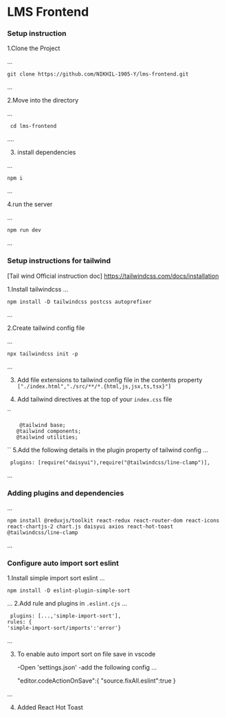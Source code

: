 # LMS Frontend

### Setup instruction

1.Clone the Project

...

    git clone https://github.com/NIKHIL-1905-Y/lms-frontend.git

...
    

2.Move into the directory

...

     cd lms-frontend
....


3. install dependencies

...

    npm i

...

4.run the server 

...
    
    npm run dev

...


### Setup instructions for tailwind
[Tail wind Official instruction doc] https://tailwindcss.com/docs/installation


1.Install tailwindcss
...

    npm install -D tailwindcss postcss autoprefixer

...

2.Create tailwind config file

...
 
    npx tailwindcss init -p

...    

3. Add file extensions to tailwind config file in the contents property
``
    ["./index.html","./src/**/*.{html,js,jsx,ts,tsx}"]
``

4. Add tailwind directives at the top of your `index.css` file

``

        @tailwind base;
       @tailwind components;
       @tailwind utilities;

``
5.Add the following details in the plugin property of tailwind config 
...
    

     plugins: [require("daisyui"),require("@tailwindcss/line-clamp")],

...


### Adding plugins and dependencies

...
   
    npm install @reduxjs/toolkit react-redux react-router-dom react-icons react-chartjs-2 chart.js daisyui axios react-hot-toast @tailwindcss/line-clamp

 ...   


### Configure auto import sort eslint

1.Install simple import sort eslint
...

    npm install -D eslint-plugin-simple-sort
...
2.Add rule and plugins in `.eslint.cjs`
...
     
     plugins: [...,'simple-import-sort'],
    rules: {
    'simple-import-sort/imports':'error'}
   
...

3. To enable auto import sort on file save in vscode

    -Open 'settings.json'
    -add the following config
...

     "editor.codeActionOnSave":{
        "source.fixAll.eslint":true
     }

...

4. Added React Hot Toast